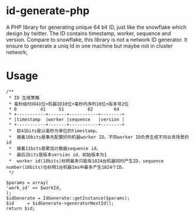# id-generate-php
A PHP library for generating unique 64 bit ID, just like the snowflake which design by twitter. The ID contains timestamp, worker,  sequence and version.
Compare to snowflake, this library is not a network ID generator. It ensure to generate a uniq Id in one machine but maybe not in cluster network;


# Usage
```
/**
 * ID 生成策略
 * 毫秒级时间41位+机器ID10位+毫秒内序列10位+版本号2位
 * 0         41     51         62        64
 * +-----------+-------+-----------+--------+
 * |timestamp  |worker |sequence   |version |
 * +-----------+-------+-----------+--------+
 *  前41bits是以毫秒为单位的timestamp。
 *  接着10bits是事先配置好的机器worker ID。不同worker ID负责生成不同业务场景的id
 *  接着11bits是累加计数器sequence id。
 *  最后2bits是版本version id，初始版本为1
 *  worker id(10bits)标明最多只能有1024台机器同时产生ID，sequence number(10bits)也标明1台机器1ms中最多产生1024个ID，
 */

$params = array(
'work_id' => $workId,
);
$idGenerate = IdGenerate::getInstance($params);
$id     = $idGenerate->generatorNextId();
return $id;

```




